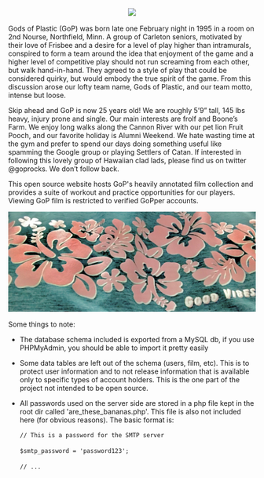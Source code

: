 <div style="text-align:center"><img src="http://collegechampionships.usaultimate.org/wp-content/uploads/2017/05/CarletonGOP_M_2019.jpg" /></div>


Gods of Plastic (GoP) was born late one February night in 1995 in a room on 2nd Nourse, Northfield, Minn. A group of Carleton seniors, motivated by their love of Frisbee and a desire for a level of play higher than intramurals, conspired to form a team around the idea that enjoyment of the game and a higher level of competitive play should not run screaming from each other, but walk hand-in-hand. They agreed to a style of play that could be considered quirky, but would embody the true spirit of the game. From this discussion arose our lofty team name, Gods of Plastic, and our team motto, intense but loose.

Skip ahead and GoP is now 25 years old! We are roughly 5’9” tall, 145 lbs heavy, injury prone and single. Our main interests are frolf and Boone’s Farm. We enjoy long walks along the Cannon River with our pet lion Fruit Pooch, and our favorite holiday is Alumni Weekend. We hate wasting time at the gym and prefer to spend our days doing something useful like spamming the Google group or playing Settlers of Catan. If interested in following this lovely group of Hawaiian clad lads, please find us on twitter @goprocks. We don’t follow back.

This open source website hosts GoP's heavily annotated film collection and provides a suite of workout and practice opportunities for our players. Viewing GoP film is restricted to verified GoPper accounts.

<div style="text-align:center"><img src="https://raw.githubusercontent.com/Ulthran/GoPWebsite/master/assets/gvo.jpg" /></div>

Some things to note:

 - The database schema included is exported from a MySQL db, if you use PHPMyAdmin, you should be able to import it pretty easily
 - Some data tables are left out of the schema (users, film, etc). This is to protect user information and to not release information that is available only to specific types of account holders. This is the one part of the project not intended to be open source.
 - All passwords used on the server side are stored in a php file kept in the root dir called 'are_these_bananas.php'. This file is also not included here (for obvious reasons). The basic format is:
    
       // This is a password for the SMTP server
       
       $smtp_password = 'password123';
       
       // ...

